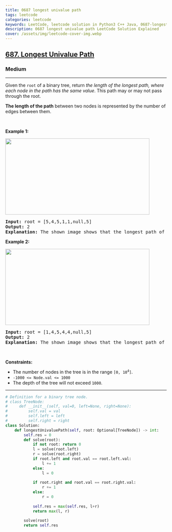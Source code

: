 ```yaml
---
title: 0687 longest univalue path
tags: leetcode
categories: leetcode
keywords: LeetCode, leetcode solution in Python3 C++ Java, 0687-longest-univalue-path solution
description: 0687 longest univalue path LeetCode Solution Explained
cover: /assets/img/leetcode-cover-img.webp
---
```





<h2><a href="https://leetcode.com/problems/longest-univalue-path/">687. Longest Univalue Path</a></h2><h3>Medium</h3><hr><div><p>Given the <code>root</code> of a binary tree, return <em>the length of the longest path, where each node in the path has the same value</em>. This path may or may not pass through the root.</p>

<p><strong>The length of the path</strong> between two nodes is represented by the number of edges between them.</p>

<p>&nbsp;</p>
<p><strong class="example">Example 1:</strong></p>
<img alt="" src="https://assets.leetcode.com/uploads/2020/10/13/ex1.jpg" style="width: 450px; height: 238px;">
<pre><strong>Input:</strong> root = [5,4,5,1,1,null,5]
<strong>Output:</strong> 2
<strong>Explanation:</strong> The shown image shows that the longest path of the same value (i.e. 5).
</pre>

<p><strong class="example">Example 2:</strong></p>
<img alt="" src="https://assets.leetcode.com/uploads/2020/10/13/ex2.jpg" style="width: 450px; height: 238px;">
<pre><strong>Input:</strong> root = [1,4,5,4,4,null,5]
<strong>Output:</strong> 2
<strong>Explanation:</strong> The shown image shows that the longest path of the same value (i.e. 4).
</pre>

<p>&nbsp;</p>
<p><strong>Constraints:</strong></p>

<ul>
	<li>The number of nodes in the tree is in the range <code>[0, 10<sup>4</sup>]</code>.</li>
	<li><code>-1000 &lt;= Node.val &lt;= 1000</code></li>
	<li>The depth of the tree will not exceed <code>1000</code>.</li>
</ul>
</div>

---




```python
# Definition for a binary tree node.
# class TreeNode:
#     def __init__(self, val=0, left=None, right=None):
#         self.val = val
#         self.left = left
#         self.right = right
class Solution:
    def longestUnivaluePath(self, root: Optional[TreeNode]) -> int:
        self.res = 0
        def solve(root):
            if not root: return 0
            l = solve(root.left)
            r = solve(root.right)
            if root.left and root.val == root.left.val:
                l += 1
            else:
                l = 0
            
            if root.right and root.val == root.right.val:
                r += 1
            else:
                r = 0
            
            self.res = max(self.res, l+r)
            return max(l, r)
        
        solve(root)
        return self.res
```
